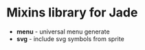 # Mixins library for Jade
* **menu** - universal menu generate
* **svg** - include svg symbols from sprite